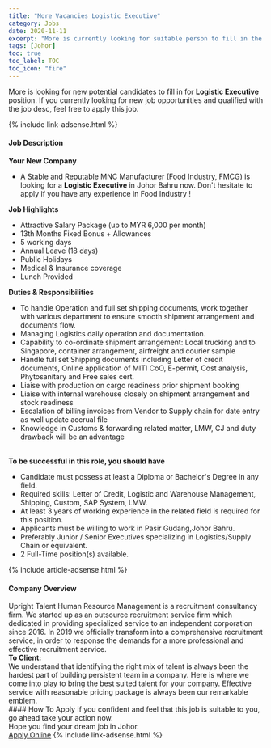 ```yaml
---
title: "More Vacancies Logistic Executive" 
category: Jobs 
date: 2020-11-11 
excerpt: "More is currently looking for suitable person to fill in the Logistic Executive which positioned at Johor" 
tags: [Johor] 
toc: true 
toc_label: TOC 
toc_icon: "fire" 
--- 
```


<p>More is looking for new potential candidates to fill in for <b>Logistic Executive</b> position. If you currently looking for new job opportunities and qualified with the job desc, feel free to apply this job.
</p>{% include link-adsense.html %} 
<div><div><div><h4>Job Description</h4></div></div><div><div><span><div><div><div><strong>Your New Company</strong></div><ul><li>A Stable and Reputable MNC Manufacturer (Food Industry, FMCG) is looking for a <strong>Logistic Executive</strong> in Johor Bahru now. Don't hesitate to apply if you have any experience in Food Industry !</li></ul><div><strong>Job Highlights</strong></div><ul><li>Attractive Salary Package (up to MYR 6,000 per month)</li><li>13th Months Fixed Bonus + Allowances</li><li>5 working days</li><li>Annual Leave (18 days)</li><li>Public Holidays</li><li>Medical &amp; Insurance coverage</li><li>Lunch Provided</li></ul><div><strong>Duties &amp; Responsibilities</strong></div><ul><li>To handle Operation and full set shipping documents, work together with various department to ensure smooth shipment arrangement and documents flow.</li><li>Managing Logistics daily operation and documentation.</li><li>Capability to co-ordinate shipment arrangement: Local trucking and to Singapore, container arrangement, airfreight and courier sample</li><li>Handle full set Shipping documents including Letter of credit documents, Online application of MITI CoO, E-permit, Cost analysis, Phytosanitary and Free sales cert.</li><li>Liaise with production on cargo readiness prior shipment booking</li><li>Liaise with internal warehouse closely on shipment arrangement and stock readiness</li><li>Escalation of billing invoices from Vendor to Supply chain for date entry as well update accrual file</li><li>Knowledge in Customs &amp; forwarding related matter, LMW, CJ and duty drawback will be an advantage&#160;</li></ul><div><br><strong>To be successful in this role, you should have</strong></div></div><ul><li>Candidate must possess at least a Diploma or Bachelor's Degree in any field.</li><li>Required skills: Letter of Credit, Logistic and Warehouse Management, Shipping, Custom, SAP System, LMW.</li><li>At least 3 years of working experience in the related field is required for this position.</li><li>Applicants must be willing to work in Pasir Gudang,Johor Bahru.</li><li>Preferably Junior / Senior Executives specializing in Logistics/Supply Chain or equivalent.</li><li>2 Full-Time position(s) available.</li></ul></div></span></div></div></div> 
{% include article-adsense.html %} 
<div><div><div><h4>Company Overview</h4></div></div><div><div><span><div><div>
	Upright Talent Human Resource Management is a recruitment consultancy firm. We started up as an outsource recruitment service firm which dedicated in providing specialized service to an independent corporation since 2016. In 2019 we officially transform into a comprehensive recruitment service, in order to response the demands for a more professional and effective recruitment service.</div>
<div>
<div>
<div>
<strong>To Client:</strong></div>
<div>
			We understand that identifying the right mix of talent is always been the hardest part of building persistent team in a company. Here is where we come into play to bring the best suited talent for your company. Effective service with reasonable pricing package is always been our remarkable emblem.</div>
</div>
</div></div></span></div></div></div> 
#### How To Apply 
If you confident and feel that this job is suitable to you, go ahead take your action now. <br/> 
Hope you find your dream job in Johor. <br/> 
<a href="https://www.jobstreet.com.my/en/job/logistic-executive-4421987?jobId=jobstreet-my-job-4421987&sectionRank=12&token=0~162c61fe-e2e2-4756-8ca6-ead3673e45b7&fr=SRP%20View%20In%20New%20Ta" class="btn btn--info" target="_blank" rel="nofollow noopenner">Apply Online</a> 
{% include link-adsense.html %} 